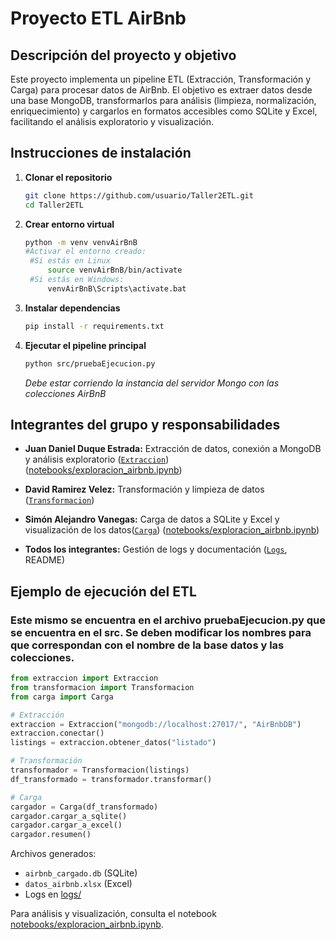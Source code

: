 # Proyecto ETL AirBnb

## Descripción del proyecto y objetivo

Este proyecto implementa un pipeline ETL (Extracción, Transformación y Carga) para procesar datos de AirBnb. El objetivo es extraer datos desde una base MongoDB, transformarlos para análisis (limpieza, normalización, enriquecimiento) y cargarlos en formatos accesibles como SQLite y Excel, facilitando el análisis exploratorio y visualización.

## Instrucciones de instalación

1. **Clonar el repositorio**
   ```sh
   git clone https://github.com/usuario/Taller2ETL.git
   cd Taller2ETL
   ```

2. **Crear entorno virtual**
   ```sh
   python -m venv venvAirBnB
   #Activar el entorno creado:
    #Si estás en Linux
        source venvAirBnB/bin/activate   
    #Si estás en Windows: 
        venvAirBnB\Scripts\activate.bat
   ```

3. **Instalar dependencias**
   ```sh
   pip install -r requirements.txt
   ```

4. **Ejecutar el pipeline principal**
   ```sh
   python src/pruebaEjecucion.py
   ```
   *Debe estar corriendo la instancia del servidor Mongo con las colecciones AirBnB*

## Integrantes del grupo y responsabilidades

- **Juan Daniel Duque Estrada:** Extracción de datos, conexión a MongoDB y análisis exploratorio ([`Extraccion`](src/extraccion.py)) ([notebooks/exploracion_airbnb.ipynb](notebooks/exploracion_airbnb.ipynb))

- **David Ramirez Velez:** Transformación y limpieza de datos ([`Transformacion`](src/transformacion.py))

- **Simón Alejandro Vanegas:** Carga de datos a SQLite y Excel y visualización de los datos([`Carga`](src/carga.py)) ([notebooks/exploracion_airbnb.ipynb](notebooks/exploracion_airbnb.ipynb))

- **Todos los integrantes:** Gestión de logs y documentación ([`Logs`](src/logs.py), README)

## Ejemplo de ejecución del ETL
###      Este mismo se encuentra en el archivo pruebaEjecucion.py que se encuentra en el src. Se deben modificar los nombres para que correspondan con el nombre de la base datos y las colecciones.

```python
from extraccion import Extraccion
from transformacion import Transformacion
from carga import Carga

# Extracción
extraccion = Extraccion("mongodb://localhost:27017/", "AirBnbDB")
extraccion.conectar()
listings = extraccion.obtener_datos("listado")

# Transformación
transformador = Transformacion(listings)
df_transformado = transformador.transformar()

# Carga
cargador = Carga(df_transformado)
cargador.cargar_a_sqlite()
cargador.cargar_a_excel()
cargador.resumen()
```

Archivos generados:
- `airbnb_cargado.db` (SQLite)
- `datos_airbnb.xlsx` (Excel)
- Logs en [logs/](logs/)

Para análisis y visualización, consulta el notebook [notebooks/exploracion_airbnb.ipynb](notebooks/exploracion_airbnb.ipynb).